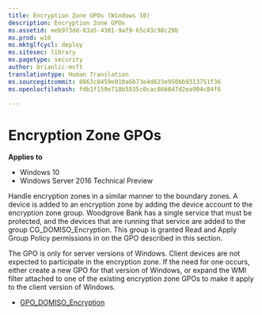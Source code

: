```yaml
---
title: Encryption Zone GPOs (Windows 10)
description: Encryption Zone GPOs
ms.assetid: eeb973dd-83a5-4381-9af9-65c43c98c29b
ms.prod: w10
ms.mktglfcycl: deploy
ms.sitesec: library
ms.pagetype: security
author: brianlic-msft
translationtype: Human Translation
ms.sourcegitcommit: 8863c8459e010a6b73e4d623e950bb9313751f36
ms.openlocfilehash: fdb1f159e718b5835c0cac866647d2ea904c84f8

---
```


# Encryption Zone GPOs

**Applies to**
-   Windows 10
-   Windows Server 2016 Technical Preview

Handle encryption zones in a similar manner to the boundary zones. A device is added to an encryption zone by adding the device account to the encryption zone group. Woodgrove Bank has a single service that must be protected, and the devices that are running that service are added to the group CG\_DOMISO\_Encryption. This group is granted Read and Apply Group Policy permissions in on the GPO described in this section.

The GPO is only for server versions of Windows. Client devices are not expected to participate in the encryption zone. If the need for one occurs, either create a new GPO for that version of Windows, or expand the WMI filter attached to one of the existing encryption zone GPOs to make it apply to the client version of Windows.

-   [GPO\_DOMISO\_Encryption](gpo-domiso-encryption.md)



<!--HONumber=Jun16_HO4-->


